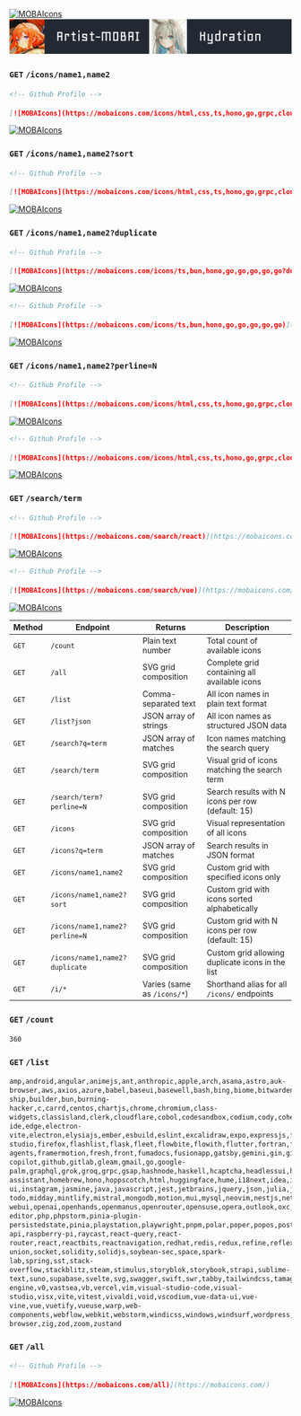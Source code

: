 [![MOBAIcons](https://mobaicons.com/about)](https://mobaicons.com/)
[![MOBAIcons](./src/docs/image/author.svg)](https://mobaicons.com/)

<!-- [![API Status](https://img.shields.io/badge/API-Online-green)](https://mobaicons.com)
[![License](https://img.shields.io/badge/License-MIT-blue.svg)](./LICENSE)
[![GitHub Stars](https://img.shields.io/github/stars/Artist-MOBAI/MOBAIcons)](https://github.com/Artist-MOBAI/MOBAIcons) -->

### `GET` `/icons/name1,name2`

```md
<!-- Github Profile -->

[![MOBAIcons](https://mobaicons.com/icons/html,css,ts,hono,go,grpc,cloudflare)](https://mobaicons.com/)
```

[![MOBAIcons](https://mobaicons.com/icons/html,css,ts,hono,go,grpc,cloudflare)](https://mobaicons.com/)

### `GET` `/icons/name1,name2?sort`

```md
<!-- Github Profile -->

[![MOBAIcons](https://mobaicons.com/icons/html,css,ts,hono,go,grpc,cloudflare?sort)](https://mobaicons.com/)
```

[![MOBAIcons](https://mobaicons.com/icons/html,css,ts,hono,go,grpc,cloudflare?sort)](https://mobaicons.com/)

### `GET` `/icons/name1,name2?duplicate`

```md
<!-- Github Profile -->

[![MOBAIcons](https://mobaicons.com/icons/ts,bun,hono,go,go,go,go,go?duplicate)](https://mobaicons.com/)
```

[![MOBAIcons](https://mobaicons.com/icons/ts,bun,hono,go,go,go,go,go?duplicate)](https://mobaicons.com/)

```md
<!-- Github Profile -->

[![MOBAIcons](https://mobaicons.com/icons/ts,bun,hono,go,go,go,go,go)](https://mobaicons.com/)
```

[![MOBAIcons](https://mobaicons.com/icons/ts,bun,hono,go,go,go,go,go)](https://mobaicons.com/)

### `GET` `/icons/name1,name2?perline=N`

```md
<!-- Github Profile -->

[![MOBAIcons](https://mobaicons.com/icons/html,css,ts,hono,go,grpc,cloudflare,bun,js,astro,preact,react,vue,trpc?perline=7)](https://mobaicons.com/)
```

[![MOBAIcons](https://mobaicons.com/icons/html,css,ts,hono,go,grpc,cloudflare,bun,js,astro,preact,react,vue,trpc?perline=7)](https://mobaicons.com/)

```md
<!-- Github Profile -->

[![MOBAIcons](https://mobaicons.com/icons/html,css,ts,hono,go,grpc,cloudflare,bun,js,astro,preact,react,vue,trpc?perline=10)](https://mobaicons.com/)
```

[![MOBAIcons](https://mobaicons.com/icons/html,css,ts,hono,go,grpc,cloudflare,bun,js,astro,preact,react,vue,trpc?perline=10)](https://mobaicons.com/)

### `GET` `/search/term`

```md
<!-- Github Profile -->

[![MOBAIcons](https://mobaicons.com/search/react)](https://mobaicons.com/)
```

[![MOBAIcons](https://mobaicons.com/search/react)](https://mobaicons.com/)

```md
<!-- Github Profile -->

[![MOBAIcons](https://mobaicons.com/search/vue)](https://mobaicons.com/)
```

[![MOBAIcons](https://mobaicons.com/search/vue)](https://mobaicons.com/)

| Method | Endpoint                       | Returns                     | Description                                       |
| ------ | ------------------------------ | --------------------------- | ------------------------------------------------- |
| `GET`  | `/count`                       | Plain text number           | Total count of available icons                    |
| `GET`  | `/all`                         | SVG grid composition        | Complete grid containing all available icons      |
| `GET`  | `/list`                        | Comma-separated text        | All icon names in plain text format               |
| `GET`  | `/list?json`                   | JSON array of strings       | All icon names as structured JSON data            |
| `GET`  | `/search?q=term`               | JSON array of matches       | Icon names matching the search query              |
| `GET`  | `/search/term`                 | SVG grid composition        | Visual grid of icons matching the search term     |
| `GET`  | `/search/term?perline=N`       | SVG grid composition        | Search results with N icons per row (default: 15) |
| `GET`  | `/icons`                       | SVG grid composition        | Visual representation of all icons                |
| `GET`  | `/icons?q=term`                | JSON array of matches       | Search results in JSON format                     |
| `GET`  | `/icons/name1,name2`           | SVG grid composition        | Custom grid with specified icons only             |
| `GET`  | `/icons/name1,name2?sort`      | SVG grid composition        | Custom grid with icons sorted alphabetically      |
| `GET`  | `/icons/name1,name2?perline=N` | SVG grid composition        | Custom grid with N icons per row (default: 15)    |
| `GET`  | `/icons/name1,name2?duplicate` | SVG grid composition        | Custom grid allowing duplicate icons in the list  |
| `GET`  | `/i/*`                         | Varies (same as `/icons/*`) | Shorthand alias for all `/icons/` endpoints       |

### `GET` `/count`

```text
360
```

### `GET` `/list`

```text
amp,android,angular,animejs,ant,anthropic,apple,arch,asana,astro,auk-browser,aws,axios,azure,babel,baseui,basewell,bash,bing,biome,bitwarden,blender,blitz,bluesky,bolt,bootstrap,brave,build-ship,builder,bun,burning-hacker,c,carrd,centos,chartjs,chrome,chromium,class-widgets,classisland,clerk,cloudflare,cobol,codesandbox,codium,cody,cohere,color4bg,cpp,crossplane,csharp,css,cursor,cypress,dailydev,daisyui,dart,debian,deepin,deepseek,dify,dioxus,directus,django,docker,docusaurus,dotenv,dotenvx,drizzle,dropbox,duckduckgo,eclipse-ide,edge,electron-vite,electron,elysiajs,ember,esbuild,eslint,excalidraw,expo,expressjs,facebook,fastapi,fastify,fedora,figma,firebase-studio,firefox,flashlist,flask,fleet,flowbite,flowith,flutter,fortran,foundation-agents,framermotion,fresh,front,fumadocs,fusionapp,gatsby,gemini,gin,git,github-copilot,github,gitlab,gleam,gmail,go,google-palm,graphql,grok,groq,grpc,gsap,hashnode,haskell,hcaptcha,headlessui,heroui,home-assistant,homebrew,hono,hoppscotch,html,huggingface,hume,i18next,idea,inflection,infojobs,inlang,inspira-ui,instagram,jasmine,java,javascript,jest,jetbrains,jquery,json,julia,jwt,kernelsu,klpbbs,kortix,kotlin,krakenjs,kubernetes,labelstudio,laravel,legend,linkedin,linux,lit,lmstudio,locofy,loom,lovart,lsposed,lua,lunacy,lynx,magisk,mantine,manus,markdown,mastodon,matlab,matrix,mattermost,mcp,mdn,mediawiki,mermaid,messenger,mgx,microsoft-todo,midday,mintlify,mistral,mongodb,motion,mui,mysql,neovim,nestjs,netlify,nextjs,nextra,nitro,nodejs,notion,npm,nuxtjs,obs,obsidian,ollama,open-webui,openai,openhands,openmanus,openrouter,opensuse,opera,outlook,oxc,pandacss,parcel,payload,perplexity,photo-editor,php,phpstorm,pinia-plugin-persistedstate,pinia,playstation,playwright,pnpm,polar,poper,popos,postgresql,postman,powershell,powertoys,preact,prettier,prisma,pycharm,python,qt,qwen,qwik,r,radixui,railway,rapid-api,raspberry-pi,raycast,react-query,react-router,react,reactbits,reactnavigation,redhat,redis,redux,refine,reflex,refly,remix,remotion,replit,rider,rolldown,rowy,rspeedy,ruby,rubymine,rust,rxjs,safari,salvo,sass,scala,sequelize,shadcn,shiki,shopify,slack,smartteach-union,socket,solidity,solidjs,soybean-sec,space,spark-lab,spring,sst,stack-overflow,stackblitz,steam,stimulus,storyblok,storybook,strapi,sublime-text,suno,supabase,svelte,svg,swagger,swift,swr,tabby,tailwindcss,tamagui,tanstack,taro,tauri,tensorflow,terraform,threejs,tina,tldraw,tor,trpc,turbo,turbopack,turso,twilio,typegpu,typescript,typesense,ubuntu,uiverse,unity,unocss,unreal-engine,v0,vastsea,vb,vercel,vim,visual-studio-code,visual-studio,visx,vite,vitest,vivaldi,void,vscodium,vue-data-ui,vue-vine,vue,vuetify,vueuse,warp,web-components,webflow,webkit,webstorm,windicss,windows,windsurf,wordpress,workos,xai,xbox,yarn,ygeeker,zed,zen-browser,zig,zod,zoom,zustand
```

### `GET` `/all`

```md
<!-- Github Profile -->

[![MOBAIcons](https://mobaicons.com/all)](https://mobaicons.com/)
```

[![MOBAIcons](https://mobaicons.com/all)](https://mobaicons.com/)
